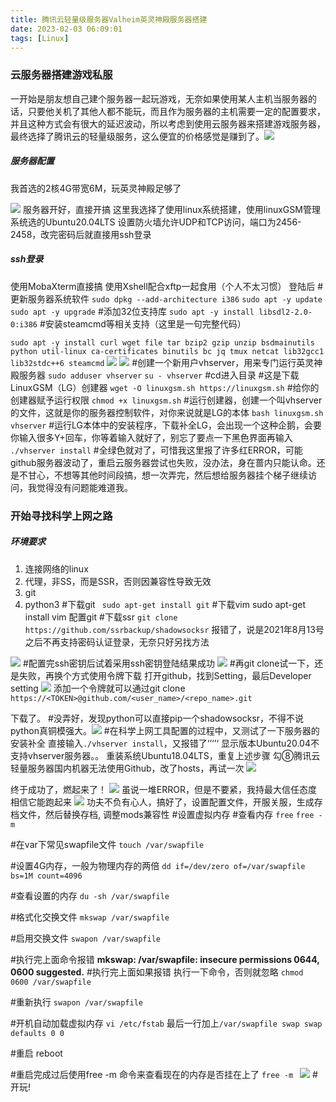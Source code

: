 ```yaml
---
title: 腾讯云轻量级服务器Valheim英灵神殿服务器搭建
date: 2023-02-03 06:09:01
tags: [Linux]
---
```

### 云服务器搭建游戏私服
一开始是朋友想自己建个服务器一起玩游戏，无奈如果使用某人主机当服务器的话，只要他关机了其他人都不能玩，而且作为服务器的主机需要一定的配置要求，并且这种方式会有很大的延迟波动，所以考虑到使用云服务器来搭建游戏服务器，最终选择了腾讯云的轻量级服务，这么便宜的价格感觉是赚到了。![](./1.png)

##### 服务器配置
我首选的2核4G带宽6M，玩英灵神殿足够了


![](./2.png)
服务器开好，直接开搞
这里我选择了使用linux系统搭建，使用linuxGSM管理
系统选的Ubuntu20.04LTS
设置防火墙允许UDP和TCP访问，端口为2456-2458，改完密码后就直接用ssh登录
##### ssh登录
使用MobaXterm直接搞
使用Xshell配合xftp一起食用（个人不太习惯）
登陆后
#更新服务器系统软件
`sudo dpkg --add-architecture i386`
`sudo apt -y update`
`sudo apt -y upgrade`
#添加32位支持库
`sudo apt -y install libsdl2-2.0-0:i386`
#安装steamcmd等相关支持（这里是一句完整代码）

`sudo apt -y install curl wget file tar bzip2 gzip unzip bsdmainutils python util-linux ca-certificates binutils bc jq tmux netcat lib32gcc1 lib32stdc++6 steamcmd`
![](./3.png)
![](./4.png)
#创建一个新用户vhserver，用来专门运行英灵神殿服务器
`sudo adduser vhserver`
`su - vhserver`
#cd进入目录
#这是下载LinuxGSM（LG）创建器
`wget -O linuxgsm.sh https://linuxgsm.sh`
#给你的创建器赋予运行权限
`chmod +x linuxgsm.sh`
#运行创建器，创建一个叫vhserver的文件，这就是你的服务器控制软件，对你来说就是LG的本体
`bash linuxgsm.sh vhserver`
#运行LG本体中的安装程序，下载补全LG，会出现一个这种企鹅，会要你输入很多Y+回车，你等着输入就好了，别忘了要点一下黑色界面再输入
`./vhserver install`
#全绿色就对了，可惜我这里报了许多红ERROR，可能github服务器波动了，重启云服务器尝试也失败，没办法，身在蔷内只能认命。还是不甘心，不想等其他时间段搞，想一次弄完，然后想给服务器挂个梯子继续访问，我觉得没有问题能难道我。
### 开始寻找科学上网之路
##### 环境要求
1. 连接网络的linux
2. 代理，非SS，而是SSR，否则因兼容性导致无效
3. git
4. python3
#下载git
` sudo apt-get install git`
#下载vim
sudo apt-get install vim
配置git
#下载ssr
`git clone https://github.com/ssrbackup/shadowsocksr`
报错了，说是2021年8月13号之后不再支持密码认证登录，无奈只好另找方法

![](./5.png)
#配置完ssh密钥后试着采用ssh密钥登陆结果成功
![](./6.png)
#再git clone试一下，还是失败，再换个方式使用令牌下载
打开github，找到Setting，最后Developer setting
![](./7.png)
添加一个令牌就可以通过git clone `https://<TOKEN>@github.com/<user_name>/<repo_name>.git`

下载了。
#没弄好，发现python可以直接pip一个shadowsocksr，不得不说python真铜模强大。![ ](./9.png)
#在科学上网工具配置的过程中，又测试了一下服务器的安装补全
直接输入`./vhserver install`，又报错了‘’‘’‘
显示版本Ubuntu20.04不支持vhserver服务器。。
重装系统Ubuntu18.04LTS，重复上述步骤
勾⑧腾讯云轻量服务器国内机器无法使用Github，改了hosts，再试一次
![](./10.png)

终于成功了，燃起来了！
![](./11.png)
虽说一堆ERROR，但是不要紧，我持最大信任态度相信它能跑起来
![](./12.png)
功夫不负有心人，搞好了，设置配置文件，开服关服，生成存档文件，然后替换存档, 调整mods兼容性
#设置虚拟内存
#查看内存
`free`
`free -m`

#在var下常见swapfile文件
`touch /var/swapfile`

#设置4G内存，一般为物理内存的两倍
`dd if=/dev/zero of=/var/swapfile bs=1M count=4096`

#查看设置的内存
`du -sh /var/swapfile`

#格式化交换文件
`mkswap /var/swapfile`

#启用交换文件
`swapon /var/swapfile`

#执行完上面命令报错  **mkswap: /var/swapfile: insecure permissions 0644, 0600 suggested.**
#执行完上面如果报错  执行一下命令，否则就忽略
`chmod 0600 /var/swapfile`

#重新执行
`swapon /var/swapfile`

#开机自动加载虚拟内存
`vi /etc/fstab`
最后一行加上`/var/swapfile swap swap defaults 0 0`

#重启
reboot

#重启完成过后使用free -m 命令来查看现在的内存是否挂在上了
`free -m `
![](./13.png)
#开玩!
[](./14.png)
